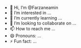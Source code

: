 - 👋 Hi, I’m @Farzaneamin
- 👀 I’m interested in ...
- 🌱 I’m currently learning ...
- 💞️ I’m looking to collaborate on ...
- 📫 How to reach me ...
- 😄 Pronouns: ...
- ⚡ Fun fact: ...

<!---
Farzaneamin/Farzaneamin is a ✨ special ✨ repository because its `README.md` (this file) appears on your GitHub profile.
You can click the Preview link to take a look at your changes.
--->
